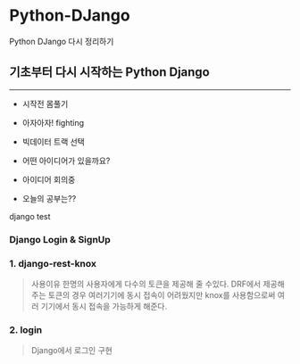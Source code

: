 # Python-DJango
Python DJango 다시 정리하기


## 기초부터 다시 시작하는 Python Django

---- 

- 시작전 몸풀기
- 아자아자! fighting

- 빅데이터 트랙 선택

- 어떤 아이디어가 있을까요?

- 아이디어 회의중

- 오늘의 공부는??

django test


### Django Login & SignUp


### 1. django-rest-knox

> 사용이유
> 한명의 사용자에게 다수의 토큰을 제공해 줄 수있다.
> DRF에서 제공해주는 토큰의 경우 여러기기에 동시 접속이 어려웠지만
> knox를 사용함으로써 여러 기기에서 동시 접속을 가능하게 해준다.


### 2. login

> Django에서 로그인 구현 
